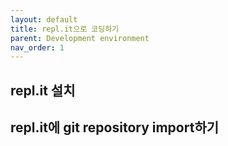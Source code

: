```yaml
---
layout: default
title: repl.it으로 코딩하기
parent: Development environment
nav_order: 1
---
```


## repl.it 설치


## repl.it에 git repository import하기



